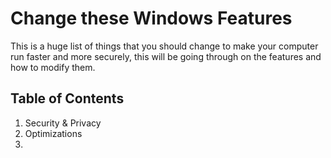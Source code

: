 # Change these Windows Features
This is a huge list of things that you should change to make your computer run faster and more securely, this will be going through on the features and how to modify them.



## Table of Contents

1. Security & Privacy
2. Optimizations
3. 
